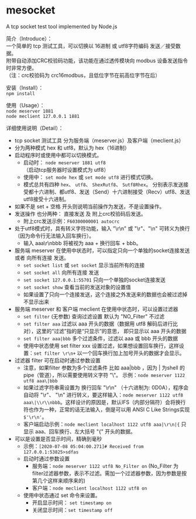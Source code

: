 # mesocket
  A tcp socket test tool implemented by Node.js  
  
简介（Introduce）：    
一个简单的 tcp 测试工具，可以切换以 16进制 或 utf8字符编码 发送／接受数据。  
附带自动添加CRC校验码功能，该功能在通过透传模块向 modbus 设备发送指令时非常方便。  
 （注：crc校验码为 crc16modbus，且低位字节在前高位字节在后）

安装（Install）：  
`npm install`  

使用（Usage）：  
`node meserver 1881`  
`node meclient 127.0.0.1 1881`  

详细使用说明（Detail）：  
* tcp socket 测试工具 分为服务端（meserver.js）及客户端（meclient.js）
* 分为两种模式 hex 和 utf8，默认为 hex（16进制）
* 启动程序时或使用中都可以切换模式。
  * 启动时： `node meserver 1881 utf8` （启动tcp服务器时设置模式为 utf8）
  * 使用中： `set mode hex` 或 `set mode utf8` 进行模式切换。
  * 模式总共有四种 `hex`、 `utf8`、 `ShexRutf8`、 `Sutf8Rhex`。 分别表示发送接受都十六进制、都utf8、发送（Send）十六进制接受（Recv）utf8、发送utf8接受十六进制。
* 如果不是 set + 空格 开头则说明当前操作为发送，不是设置操作。
* 发送操作 也分两种： 直接发送 及 附上crc校验码后发送。  
  * 附上crc发送示例：`F60300000001 autocrc`
* 处于utf8模式时，具有转义字符功能，输入 "\r\n" 或 "\r"、"\n" 可转义为换行（因为命令行无法输入回车换行）。
  * 输入 aaa\r\nbbb 将被视为 aaa + 换行回车 + bbb。
* 服务端 meserver 在使用中状态时，可以指定只向一个单独的socket连接发送 或者 向所有连接 发送。  
  * `set socket list` 或 `set socket` 显示当前所有的连接  
  * `set socket all` 向所有连接 发送  
  * `set socket 127.0.0.1:55701` 只向一个单独的socket连接发送  
  * `set socket show` 查看当前的发送对象的设置值
  * 如果设置了只向一个连接发送，这个连接之外发送来的数据也会被过滤掉不显示出来
* 服务端 meserver 和 客户端 meclient 在使用中状态时，可以设置过滤器
  * `set filter` (无参数) 查询过滤设置 默认为 "NO_Filter" 不过滤
  * `set filter aaa` 过滤以 aaa 开头的数据（数据用 utf8 解码后进行比对），这里的“过滤”指的是“只显示”的意思， 即只显示以 aaa 开头的数据
  * `set filter aaa|bbb` 多个过滤条件，过滤以 aaa 或 bbb 开头的数据
  * 使用中状态使用 set filter xxx 设置过滤，如果想设置回车换行，这样设置：`set filter \r\n+` 以一个回车换行加上加号开头的数据才会显示。
* 过滤器 filter 可在启动时通过参数设置
  * 注意，如果filter 参数为多个过滤条件 比如 aaa|bbb ，因为 | 为shell 的 pipe（管道），所以需要使用转义字符 "\\"。 示例：`node meserver 1122 utf8 aaa\|bbb`
  * 如果过滤字符串需设置为 换行回车 "\r\n" （十六进制为: 0D0A），程序会自动将 "\r"、 "\n" 进行转义，要这样输入：`node meserver 1122 utf8 aaa\|\\r\\nbbb`。这样设计的原因是，默认IFS（内部分隔符）会将换行符也作为一种，正常的话无法输入，倒是可以用 ANSI C Like Strings实现 `$'\r\n'`。
  * 客户端启动示例：`node meclient localhost 1122 utf8 aaa|\r\n|{` 只显示 aaa、回车换行、左大括号 "{" 开头的数据。
* 可以是设置是否显示时间，精确到毫秒
  * 示例：`[2020-07-08 05:04:00.271]# Received from 127.0.0.1:53825>sdfas`
  * 启动时通过参数设置
    * 服务端：`node meserver 1122 utf8 No_Filter on` (No_Filter 为 filter过滤器参数，表示不过滤。需加一个过滤器参数，因为参数是按第几个这样来顺序来的)
    * 客户端：`node meclient localhost 1122 utf8 on`
  * 使用中状态通过 set 命令来设置。
    * 开启显示时间： `set timestamp on`
    * 关闭显示时间：`set timestamp off`
